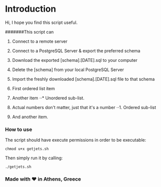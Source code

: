 # Introduction
Hi, I hope you find this script useful.

#######This script can
1. Connect to a remote server
2. Connect to a PostgreSQL Server & export the preferred schema
3. Download the exported [schema].[DATE].sql to your computer
4. Delete the [schema] from your local PostgreSQL Server
5. Import the freshly downloaded [schema].[DATE].sql file to that schema

1. First ordered list item
2. Another item
⋅⋅* Unordered sub-list. 
1. Actual numbers don't matter, just that it's a number
⋅⋅1. Ordered sub-list
4. And another item.

### How to use
The script should have execute permissions in order to be executable:
```
chmod u+x getjets.sh
```
Then simply run it by calling:
```
./getjets.sh
```

### Made with ❤ in Athens, Greece
